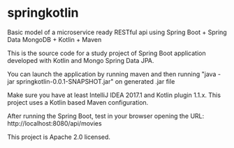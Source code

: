 # springkotlin
Basic model of a microservice ready RESTful api using Spring Boot + Spring Data MongoDB + Kotlin +  Maven

This is the source code for a study project of Spring Boot application developed with Kotlin and Mongo Spring Data JPA.

You can launch the application by running maven and then running "java -jar springkotlin-0.0.1-SNAPSHOT.jar" on generated .jar file

Make sure you have at least IntelliJ IDEA 2017.1 and Kotlin plugin 1.1.x. This project uses a Kotlin based Maven configuration.

After running the Spring Boot, test in your browser opening the URL: http://localhost:8080/api/movies

This project is Apache 2.0 licensed.
